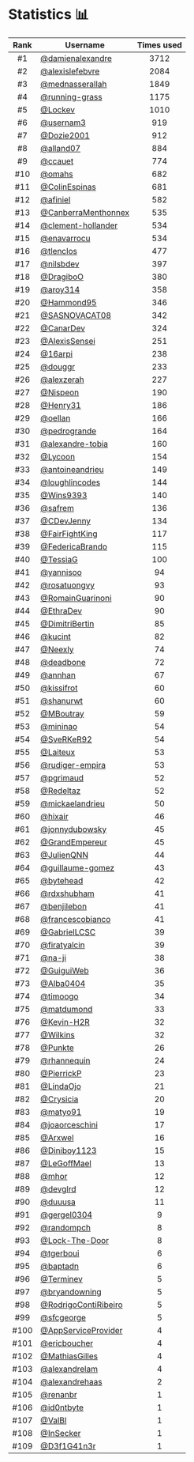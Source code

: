 # Statistics 📊

|Rank|Username|Times used|
:--------:|--------|:--------:|
|#1|[@damienalexandre](https://github.com/damienalexandre)|3712|
|#2|[@alexislefebvre](https://github.com/alexislefebvre)|2084|
|#3|[@mednasserallah](https://github.com/mednasserallah)|1849|
|#4|[@running-grass](https://github.com/running-grass)|1175|
|#5|[@Lockev](https://github.com/Lockev)|1010|
|#6|[@usernam3](https://github.com/usernam3)|919|
|#7|[@Dozie2001](https://github.com/Dozie2001)|912|
|#8|[@alland07](https://github.com/alland07)|884|
|#9|[@ccauet](https://github.com/ccauet)|774|
|#10|[@omahs](https://github.com/omahs)|682|
|#11|[@ColinEspinas](https://github.com/ColinEspinas)|681|
|#12|[@afiniel](https://github.com/afiniel)|582|
|#13|[@CanberraMenthonnex](https://github.com/CanberraMenthonnex)|535|
|#14|[@clement-hollander](https://github.com/clement-hollander)|534|
|#15|[@enavarrocu](https://github.com/enavarrocu)|534|
|#16|[@tlenclos](https://github.com/tlenclos)|477|
|#17|[@nilsbdev](https://github.com/nilsbdev)|397|
|#18|[@DragiboO](https://github.com/DragiboO)|380|
|#19|[@aroy314](https://github.com/aroy314)|358|
|#20|[@Hammond95](https://github.com/Hammond95)|346|
|#21|[@SASNOVACAT08](https://github.com/SASNOVACAT08)|342|
|#22|[@CanarDev](https://github.com/CanarDev)|324|
|#23|[@AlexisSensei](https://github.com/AlexisSensei)|251|
|#24|[@16arpi](https://github.com/16arpi)|238|
|#25|[@douggr](https://github.com/douggr)|233|
|#26|[@alexzerah](https://github.com/alexzerah)|227|
|#27|[@Nispeon](https://github.com/Nispeon)|190|
|#28|[@Henry31](https://github.com/Henry31)|186|
|#29|[@oellan](https://github.com/oellan)|166|
|#30|[@pedrogrande](https://github.com/pedrogrande)|164|
|#31|[@alexandre-tobia](https://github.com/alexandre-tobia)|160|
|#32|[@Lycoon](https://github.com/Lycoon)|154|
|#33|[@antoineandrieu](https://github.com/antoineandrieu)|149|
|#34|[@loughlincodes](https://github.com/loughlincodes)|144|
|#35|[@Wins9393](https://github.com/Wins9393)|140|
|#36|[@safrem](https://github.com/safrem)|136|
|#37|[@CDevJenny](https://github.com/CDevJenny)|134|
|#38|[@FairFightKing](https://github.com/FairFightKing)|117|
|#39|[@FedericaBrando](https://github.com/FedericaBrando)|115|
|#40|[@TessiaG](https://github.com/TessiaG)|100|
|#41|[@yannisoo](https://github.com/yannisoo)|94|
|#42|[@rosatuongvy](https://github.com/rosatuongvy)|93|
|#43|[@RomainGuarinoni](https://github.com/RomainGuarinoni)|90|
|#44|[@EthraDev](https://github.com/EthraDev)|90|
|#45|[@DimitriBertin](https://github.com/DimitriBertin)|85|
|#46|[@kucint](https://github.com/kucint)|82|
|#47|[@Neexly](https://github.com/Neexly)|74|
|#48|[@deadbone](https://github.com/deadbone)|72|
|#49|[@annhan](https://github.com/annhan)|67|
|#50|[@kissifrot](https://github.com/kissifrot)|60|
|#51|[@shanurwt](https://github.com/shanurwt)|60|
|#52|[@MBoutray](https://github.com/MBoutray)|59|
|#53|[@mininao](https://github.com/mininao)|54|
|#54|[@SveRKeR92](https://github.com/SveRKeR92)|54|
|#55|[@Laiteux](https://github.com/Laiteux)|53|
|#56|[@rudiger-empira](https://github.com/rudiger-empira)|53|
|#57|[@pgrimaud](https://github.com/pgrimaud)|52|
|#58|[@Redeltaz](https://github.com/Redeltaz)|52|
|#59|[@mickaelandrieu](https://github.com/mickaelandrieu)|50|
|#60|[@hixair](https://github.com/hixair)|46|
|#61|[@jonnydubowsky](https://github.com/jonnydubowsky)|45|
|#62|[@GrandEmpereur](https://github.com/GrandEmpereur)|45|
|#63|[@JulienQNN](https://github.com/JulienQNN)|44|
|#64|[@guillaume-gomez](https://github.com/guillaume-gomez)|43|
|#65|[@bytehead](https://github.com/bytehead)|42|
|#66|[@rdxshubham](https://github.com/rdxshubham)|41|
|#67|[@benjilebon](https://github.com/benjilebon)|41|
|#68|[@francescobianco](https://github.com/francescobianco)|41|
|#69|[@GabrielLCSC](https://github.com/GabrielLCSC)|39|
|#70|[@firatyalcin](https://github.com/firatyalcin)|39|
|#71|[@na-ji](https://github.com/na-ji)|38|
|#72|[@GuiguiWeb](https://github.com/GuiguiWeb)|36|
|#73|[@Alba0404](https://github.com/Alba0404)|35|
|#74|[@timoogo](https://github.com/timoogo)|34|
|#75|[@matdumond](https://github.com/matdumond)|33|
|#76|[@Kevin-H2R](https://github.com/Kevin-H2R)|32|
|#77|[@Wilkins](https://github.com/Wilkins)|32|
|#78|[@Punkte](https://github.com/Punkte)|26|
|#79|[@rhannequin](https://github.com/rhannequin)|24|
|#80|[@PierrickP](https://github.com/PierrickP)|23|
|#81|[@LindaOjo](https://github.com/LindaOjo)|21|
|#82|[@Crysicia](https://github.com/Crysicia)|20|
|#83|[@matyo91](https://github.com/matyo91)|19|
|#84|[@joaorceschini](https://github.com/joaorceschini)|17|
|#85|[@Arxwel](https://github.com/Arxwel)|16|
|#86|[@Diniboy1123](https://github.com/Diniboy1123)|15|
|#87|[@LeGoffMael](https://github.com/LeGoffMael)|13|
|#88|[@mhor](https://github.com/mhor)|12|
|#89|[@devglrd](https://github.com/devglrd)|12|
|#90|[@duuusa](https://github.com/duuusa)|11|
|#91|[@gergel0304](https://github.com/gergel0304)|9|
|#92|[@randompch](https://github.com/randompch)|8|
|#93|[@Lock-The-Door](https://github.com/Lock-The-Door)|8|
|#94|[@tgerboui](https://github.com/tgerboui)|6|
|#95|[@baptadn](https://github.com/baptadn)|6|
|#96|[@Terminev](https://github.com/Terminev)|5|
|#97|[@bryandowning](https://github.com/bryandowning)|5|
|#98|[@RodrigoContiRibeiro](https://github.com/RodrigoContiRibeiro)|5|
|#99|[@sfcgeorge](https://github.com/sfcgeorge)|5|
|#100|[@AppServiceProvider](https://github.com/AppServiceProvider)|4|
|#101|[@ericboucher](https://github.com/ericboucher)|4|
|#102|[@MathiasGilles](https://github.com/MathiasGilles)|4|
|#103|[@alexandrelam](https://github.com/alexandrelam)|4|
|#104|[@alexandrehaas](https://github.com/alexandrehaas)|2|
|#105|[@renanbr](https://github.com/renanbr)|1|
|#106|[@id0ntbyte](https://github.com/id0ntbyte)|1|
|#107|[@ValBl](https://github.com/ValBl)|1|
|#108|[@InSecker](https://github.com/InSecker)|1|
|#109|[@D3f1G41n3r](https://github.com/D3f1G41n3r)|1|
